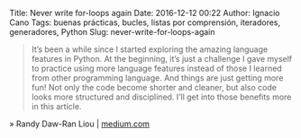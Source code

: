 Title: Never write for-loops again
Date: 2016-12-12 00:22
Author: Ignacio Cano
Tags: buenas prácticas, bucles, listas por comprensión, iteradores, generadores, Python
Slug: never-write-for-loops-again

> It’s been a while since I started exploring the amazing language features in
> Python. At the beginning, it’s just a challenge I gave myself to practice
> using more language features instead of those I learned from other
> programming language. And things are just getting more fun! Not only the code
> become shorter and cleaner, but also code looks more structured and
> disciplined. I’ll get into those benefits more in this article.

» Randy Daw-Ran Liou | [medium.com][]

  [medium.com]: https://medium.com/python-pandemonium/never-write-for-loops-again-91a5a4c84baf
    "Never write for-loops again"
